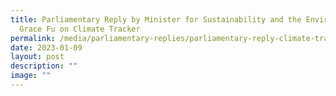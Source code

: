 ```yaml
---
title: Parliamentary Reply by Minister for Sustainability and the Environment
  Grace Fu on Climate Tracker
permalink: /media/parliamentary-replies/parliamentary-reply-climate-tracker-rating/
date: 2023-01-09
layout: post
description: ""
image: ""
---
```

